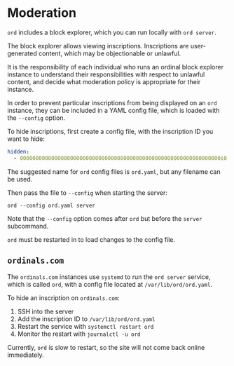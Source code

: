 # Moderation

`ord` includes a block explorer, which you can run locally with `ord server`.

The block explorer allows viewing inscriptions. Inscriptions are user-generated
content, which may be objectionable or unlawful.

It is the responsibility of each individual who runs an ordinal block explorer
instance to understand their responsibilities with respect to unlawful content,
and decide what moderation policy is appropriate for their instance.

In order to prevent particular inscriptions from being displayed on an `ord`
instance, they can be included in a YAML config file, which is loaded with the
`--config` option.

To hide inscriptions, first create a config file, with the inscription ID you
want to hide:

```yaml
hidden:
  - 0000000000000000000000000000000000000000000000000000000000000000i0
```

The suggested name for `ord` config files is `ord.yaml`, but any filename can
be used.

Then pass the file to `--config` when starting the server:

`ord --config ord.yaml server`

Note that the `--config` option comes after `ord` but before the `server`
subcommand.

`ord` must be restarted in to load changes to the config file.

## `ordinals.com`

The `ordinals.com` instances use `systemd` to run the `ord server` service,
which is called `ord`, with a config file located at `/var/lib/ord/ord.yaml`.

To hide an inscription on `ordinals.com`:

1. SSH into the server
2. Add the inscription ID to `/var/lib/ord/ord.yaml`
3. Restart the service with `systemctl restart ord`
4. Monitor the restart with `journalctl -u ord`

Currently, `ord` is slow to restart, so the site will not come back online
immediately.
